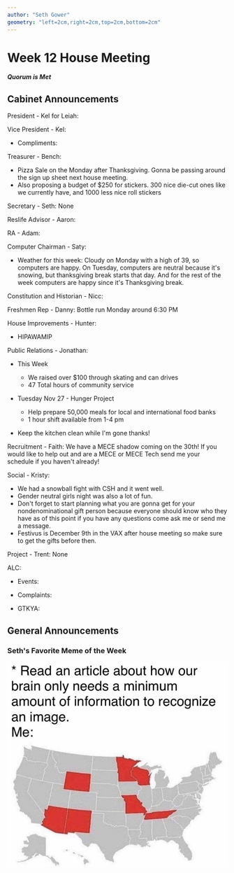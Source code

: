 ```yaml
---
author: "Seth Gower"
geometry: "left=2cm,right=2cm,top=2cm,bottom=2cm"
---
```


# Week 12 House Meeting

***Quorum is Met***

## Cabinet Announcements

President - Kel for Leiah:

Vice President - Kel:

- Compliments:

Treasurer - Bench:

- Pizza Sale on the Monday after Thanksgiving. Gonna be passing around the sign up sheet next house meeting. 
- Also proposing a budget of $250 for stickers. 300 nice die-cut ones like we currently have, and 1000 less nice roll stickers

Secretary - Seth: None

Reslife Advisor - Aaron:

RA - Adam:

Computer Chairman - Saty:

- Weather for this week: Cloudy on Monday with a high of 39, so computers are happy. On Tuesday, computers are neutral because it's snowing, but thanksgiving break starts that day. And for the rest of the week computers are happy since it's Thanksgiving break.

Constitution and Historian - Nicc:

Freshmen Rep - Danny: Bottle run Monday around 6:30 PM 

House Improvements - Hunter:

- HIPAWAMIP

Public Relations - Jonathan:

- This Week

    - We raised over $100 through skating and can drives
    - 47 Total hours of community service

- Tuesday Nov 27 - Hunger Project
    
    - Help prepare 50,000 meals for local and international food banks
    - 1 hour shift available from 1-4 pm

- Keep the kitchen clean while I'm gone thanks!

Recruitment - Faith: We have a MECE shadow coming on the 30th! If you would like to help out and are a MECE or MECE Tech send me your schedule if you haven't already!

Social - Kristy:

- We had a snowball fight with CSH and it went well.
- Gender neutral girls night was also a lot of fun.
- Don't forget to start planning what you are gonna get for your nondenominational gift person  because everyone should know who they have as of this point if you have any questions come ask me or send me a message.
- Festivus is December 9th in the VAX after house meeting so make sure to get the gifts before then. 

Project - Trent: None

ALC:

- Events:

- Complaints:

- GTKYA:

## General Announcements

### Seth's Favorite Meme of the Week

![Le Meme](../images/11-18-18.jpg)
